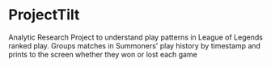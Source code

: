 # ProjectTilt
Analytic Research Project to understand play patterns in League of Legends ranked play. Groups matches in Summoners' play history by timestamp and prints to the screen whether they won or lost each game
